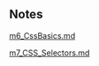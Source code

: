 ## Notes

[m6_CssBasics.md](https://github.com/TonyDN98/web_camp/blob/main/M6_CSSBasics/README.md)

[m7_CSS_Selectors.md](https://github.com/TonyDN98/web_camp/blob/main/M7_CssSelectors/README.md)






